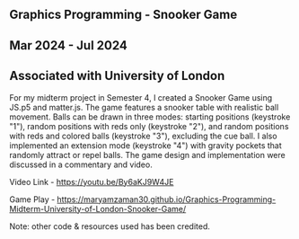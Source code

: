 ## Graphics Programming - Snooker Game

## Mar 2024 - Jul 2024

## Associated with University of London

For my midterm project in Semester 4, I created a Snooker Game using JS.p5 and matter.js. The game features a snooker table with realistic ball movement. Balls can be drawn in three modes: starting positions (keystroke "1"), random positions with reds only (keystroke "2"), and random positions with reds and colored balls (keystroke "3"), excluding the cue ball. I also implemented an extension mode (keystroke "4") with gravity pockets that randomly attract or repel balls. The game design and implementation were discussed in a commentary and video.

Video Link - https://youtu.be/By6aKJ9W4JE

Game Play - https://maryamzaman30.github.io/Graphics-Programming-Midterm-University-of-London-Snooker-Game/

Note: other code & resources used has been credited.
